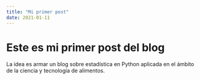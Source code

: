 ```yaml
---
title: "Mi primer post"
date: 2021-01-11
---
```


# Este es mi primer post del blog

La idea es armar un blog sobre estadística en Python aplicada en el ámbito de la ciencia y tecnología de alimentos.
